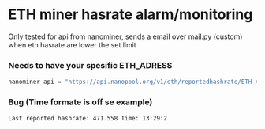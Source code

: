 # ETH miner hasrate alarm/monitoring

Only tested for api from nanominer, sends a email over mail.py (custom) when eth hasrate are lower the set limit

### Needs to have your spesific ETH_ADRESS

```python
nanominer_api = "https://api.nanopool.org/v1/eth/reportedhashrate/ETH_ADRESS"
```

### Bug (Time formate is off se example)
```shell
Last reported hashrate: 471.558 Time: 13:29:2
```

